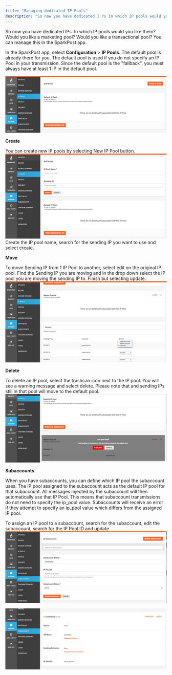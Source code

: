 ```yaml
---
title: "Managing dedicated IP Pools"
description: "So now you have dedicated I Ps In which IP pools would you like them Would you like a marketing pool Would you like a transaction pool You can manage this in the SparkPost app In the SparkPost app select account IP Pools The default pool is already there for..."
---
```


So now you have dedicated IPs. In which IP pools would you like them? Would you like a marketing pool? Would you like a transactional pool? You can manage this in the SparkPost app.

In the SparkPost app, select **Configuration** > **IP Pools**. The default pool is already there for you. The default pool is used if you do not specify an IP Pool in your transmission. Since the default pool is the "fallback", you must always have at least 1 IP in the default pool.
                                                                                                              

![](media/managing-dedicated-ip-pools/Screenshot_2016-06-09_16.07.21_original.png)

**Create**

You can create new IP pools by selecting New IP Pool button.
![](media/managing-dedicated-ip-pools/Screenshot_2016-06-09_16.03.36_original.png)
Create the IP pool name, search for the sending IP you want to use and select create.

**Move**

To move Sending IP from 1 IP Pool to another, select edit on the original IP pool. Find the Sending IP you are moving and in the drop down select the IP pool you are moving the sending IP to. Finish but selecting update.
![](media/managing-dedicated-ip-pools/Screenshot_2016-06-10_18.15.07_original.png)

**Delete**

To delete an IP pool, select the trashcan icon next to the IP pool. You will see a warning message and select delete. Please note that and sending IPs still in that pool will move to the default pool.
![](media/managing-dedicated-ip-pools/Screenshot_2016-06-10_18.17.09_original.png)

**Subaccounts**

When you have subaccounts, you can define which IP pool the subaccount uses.  The IP pool assigned to the subaccount acts as the default IP pool for that subaccount.  All messages injected by the subaccount will then automatically use that IP Pool. This means that subaccount transmissions do not need to specify the ip_pool value. Subaccounts will receive an error if they attempt to specify an ip_pool value which differs from the assigned IP pool.

To assign an IP pool to a subaccount, search for the subaccount, edit the subaccount, search for the IP Pool ID and update
![](media/managing-dedicated-ip-pools/Screenshot_2016-06-10_18.18.08_original.png)

![](media/managing-dedicated-ip-pools/Screenshot_2016-06-10_18.18.34_original.png)

